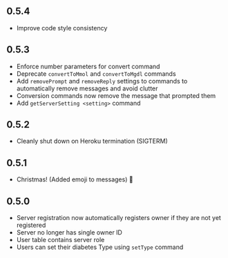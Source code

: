 ## 0.5.4

* Improve code style consistency

## 0.5.3

* Enforce number parameters for convert command
* Deprecate `convertToMmol` and `convertToMgdl` commands
* Add `removePrompt` and `removeReply` settings to commands to automatically remove messages and avoid clutter
* Conversion commands now remove the message that prompted them
* Add `getServerSetting <setting>` command

## 0.5.2

* Cleanly shut down on Heroku termination (SIGTERM)

## 0.5.1

* Christmas! (Added emoji to messages) :santa:

## 0.5.0

* Server registration now automatically registers owner if they are not yet registered
* Server no longer has single owner ID
* User table contains server role
* Users can set their diabetes Type using `setType` command
